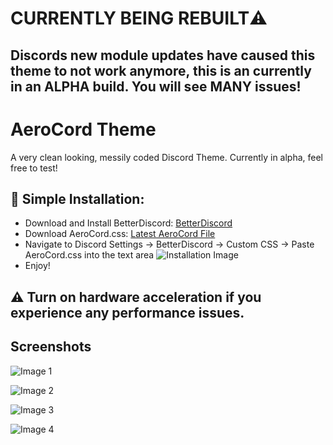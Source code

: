 # CURRENTLY BEING REBUILT⚠️
## Discords new module updates have caused this theme to not work anymore, this is an currently in an ALPHA build. You will see MANY issues!
# AeroCord Theme
A very clean looking, messily coded Discord Theme. Currently in alpha, feel free to test!


## 🔧 Simple Installation:
- Download and Install BetterDiscord: [BetterDiscord](https://betterdiscord.app)
- Download AeroCord.css: [Latest AeroCord File](https://github.com/repojun/AeroCord/blob/main/AeroCord.css)
- Navigate to Discord Settings -> BetterDiscord -> Custom CSS -> Paste AeroCord.css into the text area
![Installation Image](https://arjun.needs-to-s.top/7YvCjif.png)
- Enjoy!

## ⚠️ Turn on hardware acceleration if you experience any performance issues.

## Screenshots
![Image 1](https://arjun.needs-to-s.top/2t2WPLP.gif)

![Image 2](https://arjun.needs-to-s.top/8CYEraw.gif)

![Image 3](https://arjun.needs-to-s.top/7xE9LuJ.gif)

![Image 4](https://arjun.needs-to-s.top/94NMaJ3.png)

